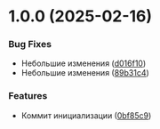 # 1.0.0 (2025-02-16)


### Bug Fixes

* Небольшие изменения ([d016f10](https://github.com/h0riz4n/semantic-release/commit/d016f109f356c0f838d7af039969647d3d76327e))
* Небольшие изменения ([89b31c4](https://github.com/h0riz4n/semantic-release/commit/89b31c45edee088e85a1befab26724133e2abac9))


### Features

* Коммит инициализации ([0bf85c9](https://github.com/h0riz4n/semantic-release/commit/0bf85c9d56b8d9a72b4b8bad484071f160e2635a))
